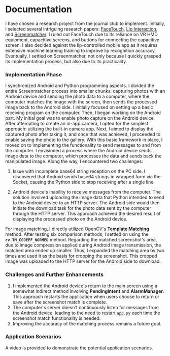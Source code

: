 # Documentation
I have chosen a research project from the journal club to implement. Initially, I selected several intriguing research papers: [FaceTouch](https://dl.acm.org/doi/10.1145/2984511.2984576), [Lip Interaction](https://dl.acm.org/doi/10.1145/3242587.3242599), and [Screenmatcher](https://dl.acm.org/doi/10.1145/3473856.3474014). I ruled out FaceTouch due to its reliance on VR HMD equipment, capacitive screens, and buttons for connecting the capacitive screen. I also decided against the lip-controlled mobile app as it requires extensive machine learning training to improve lip recognition accuracy. Eventually, I settled on Screenmatcher, not only because I quickly grasped its implementation process, but also due to its practicality.

### Implementation Phase
I synchronized Android and Python programming aspects. I divided the entire Screenmatcher process into smaller chunks: capturing photos with an Android device and sending the photo data to a computer, where the computer matches the image with the screen, then sends the processed image back to the Android side. I initially focused on setting up a basic receiving program on the computer. Then, I began working on the Android part. My initial goal was to enable photo capture on the Android device. After attempting to create an in-app camera, I opted for the simplest approach: utilizing the built-in camera app. Next, I aimed to display the captured photo after taking it, and once that was achieved, I proceeded to enable saving the photo to the gallery. With this basic framework in place, I moved on to implementing the functionality to send messages to and from the computer. I envisioned a process where the Android device sends image data to the computer, which processes the data and sends back the manipulated image. Along the way, I encountered two challenges:

1. Issue with incomplete base64 string reception on the PC side.
   I discovered that Android sends base64 strings in wrapped form via the Socket, causing the Python side to stop receiving after a single line.
   
2. Android device's inability to receive messages from the computer.
   The solution involved uploading the image data that Python intended to send to the Android device to an HTTP server. The Android side would then initiate the download task for the photo data sent by the computer through the HTTP server. This approach achieved the desired result of displaying the processed photo on the Android device.

For image matching, I directly utilized OpenCV's **[Template Matching](https://docs.opencv.org/3.4/d4/dc6/tutorial_py_template_matching.html)** method. After testing six comparison methods, I settled on using the **`cv.TM_CCOEFF_NORMED`** method. Regarding the matched screenshot's area, due to image compression applied during Android image transmission, the matched area ended up smaller. Thus, I expanded the matching area by two times and used it as the basis for cropping the screenshot. This cropped image was uploaded to the HTTP server for the Android side to download.

### Challenges and Further Enhancements
1. I implemented the Android device's return to the main screen using a somewhat indirect method involving **PendingIntent** and **AlarmManager**. This approach restarts the application when users choose to return or save after the screenshot match is complete.
2. The computer's server doesn't continuously listen for messages from the Android device, leading to the need to restart `app.py` each time the screenshot match functionality is needed.
3. Improving the accuracy of the matching process remains a future goal.

### Application Scenarios
A video is provided to demonstrate the potential application scenarios.